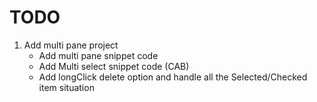 # TODO
1. Add multi pane project 
    * Add multi pane snippet code
    * Add Multi select snippet code (CAB)
    * Add longClick delete option and handle all the Selected/Checked item situation
